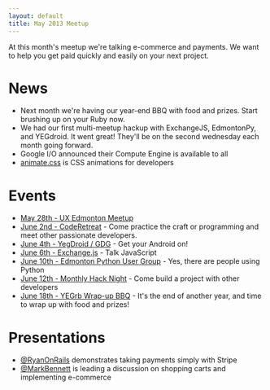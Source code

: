 ```yaml
---
layout: default
title: May 2013 Meetup
---
```


At this month's meetup we're talking e-commerce and payments. We want to help
you get paid quickly and easily on your next project.

# News

* Next month we're having our year-end BBQ with food and prizes. Start brushing up on your Ruby now.
* We had our first multi-meetup hackup with ExchangeJS, EdmontonPy, and YEGdroid. It went great! They'll be on the second wednesday each month going forward.
* Google I/O announced their Compute Engine is available to all
* [animate.css](http://daneden.me/animate/) is CSS animations for developers

# Events

* [May 28th - UX Edmonton Meetup](http://www.meetup.com/startupedmonton/events/119517822/)
* [June 2nd - CodeRetreat](http://coderetreatyeg2013.eventbrite.com/) - Come practice the craft or programming and meet other passionate developers.
* [June 4th - YegDroid / GDG](http://www.meetup.com/startupedmonton/events/113480742/) - Get your Android on!
* [June 6th - Exchange.js](http://www.meetup.com/startupedmonton/events/117538442/) - Talk JavaScript
* [June 10th - Edmonton Python User Group](http://www.meetup.com/startupedmonton/events/qxrlwfyrjbnb/) - Yes, there are people using Python
* [June 12th - Monthly Hack Night](http://www.meetup.com/startupedmonton/events/qhzpxfyrjbqb/) - Come build a project with other developers
* [June 18th - YEGrb Wrap-up BBQ](http://yegrb.com) - It's the end of another year, and time to wrap up with food and prizes!

# Presentations

* [@RyanOnRails](https://twitter.com/RyanOnRails) demonstrates taking payments simply with Stripe
* [@MarkBennett](http://markbennett.ca) is leading a discussion on shopping carts and implementing e-commerce
